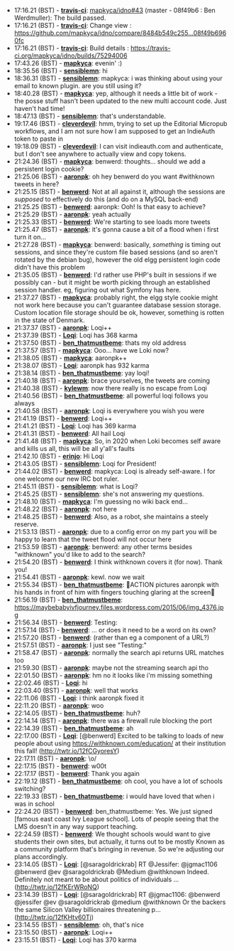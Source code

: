 * 17:16.21 (BST) - __[travis-ci](https://github.com/travis-ci)__: <a href="https://github.com/mapkyca/idno/issues/43">mapkyca/idno#43</a> (master - 08f49b6 : Ben Werdmuller): The build passed.
* 17:16.21 (BST) - __[travis-ci](https://github.com/travis-ci)__: Change view : https://github.com/mapkyca/idno/compare/8484b549c255...08f49b6960fc
* 17:16.21 (BST) - __[travis-ci](https://github.com/travis-ci)__: Build details : https://travis-ci.org/mapkyca/idno/builds/75294006
* 17:43.26 (BST) - __[mapkyca](https://github.com/mapkyca)__: evenin' :)
* 18:35.56 (BST) - __[sensiblemn](https://github.com/sensiblemn)__: hi
* 18:36.31 (BST) - __[sensiblemn](https://github.com/sensiblemn)__: mapkyca: i was thinking about using your email to known plugin. are you still using it?
* 18:40.28 (BST) - __[mapkyca](https://github.com/mapkyca)__: yep, although it needs a little bit of work - the posse stuff hasn't been updated to the new multi account code. Just haven't had time!
* 18:47.13 (BST) - __[sensiblemn](https://github.com/sensiblemn)__: that's understandable.
* 19:17.46 (BST) - __[cleverdevil](https://github.com/cleverdevil)__: hmm, trying to set up the Editorial Micropub workflows, and I am not sure how I am supposed to get an IndieAuth token to paste in
* 19:18.09 (BST) - __[cleverdevil](https://github.com/cleverdevil)__: I can visit indieauth.com and authenticate, but I don't see anywhere to actually view and copy tokens.
* 21:24.36 (BST) - __[mapkyca](https://github.com/mapkyca)__: benwerd: thoughts... should we add a persistent login cookie?
* 21:25.06 (BST) - __[aaronpk](https://github.com/aaronpk)__: oh hey benwerd do you want #withknown tweets in here?
* 21:25.15 (BST) - __[benwerd](https://github.com/benwerd)__: Not at all against it, although the sessions are _supposed_ to effectively do this (and do on a MySQL back-end)
* 21:25.25 (BST) - __[benwerd](https://github.com/benwerd)__: aaronpk: Ooh! Is that easy to achieve?
* 21:25.29 (BST) - __[aaronpk](https://github.com/aaronpk)__: yeah actually
* 21:25.33 (BST) - __[benwerd](https://github.com/benwerd)__: We're starting to see loads more tweets
* 21:25.47 (BST) - __[aaronpk](https://github.com/aaronpk)__: it's gonna cause a bit of a flood when i first turn it on...
* 21:27.28 (BST) - __[mapkyca](https://github.com/mapkyca)__: benwerd: basically, *something* is timing out sessions, and since they're custom file based sessions (and so aren't rotated by the debian bug), however the old elgg persistent login code didn't have this problem
* 21:35.05 (BST) - __[benwerd](https://github.com/benwerd)__: I'd rather use PHP's built in sessions if we possibly can - but it might be worth picking through an established session handler. eg, figuring out what Symfony has here.
* 21:37.27 (BST) - __[mapkyca](https://github.com/mapkyca)__: probably right, the elgg style cookie might not work here because you can't guarantee database session storage. Custom location file storage should be ok, however, something is rotten in the state of Denmark.
* 21:37.37 (BST) - __[aaronpk](https://github.com/aaronpk)__: Loqi++
* 21:37.39 (BST) - __[Loqi](https://github.com/Loqi)__: Loqi has 368 karma
* 21:37.50 (BST) - __[ben_thatmustbeme](https://github.com/ben_thatmustbeme)__: thats my old address
* 21:37.57 (BST) - __[mapkyca](https://github.com/mapkyca)__: Ooo... have we Loki now?
* 21:38.05 (BST) - __[mapkyca](https://github.com/mapkyca)__: aaronpk++
* 21:38.07 (BST) - __[Loqi](https://github.com/Loqi)__: aaronpk has 932 karma
* 21:38.14 (BST) - __[ben_thatmustbeme](https://github.com/ben_thatmustbeme)__: yay loqi!
* 21:40.18 (BST) - __[aaronpk](https://github.com/aaronpk)__: brace yourselves, the tweets are coming
* 21:40.38 (BST) - __[kylewm](https://github.com/kylewm)__: now there really is no escape from Loqi
* 21:40.56 (BST) - __[ben_thatmustbeme](https://github.com/ben_thatmustbeme)__: all powerful loqi follows you always
* 21:40.58 (BST) - __[aaronpk](https://github.com/aaronpk)__: Loqi is everywhere you wish you were
* 21:41.19 (BST) - __[benwerd](https://github.com/benwerd)__: Loqi++
* 21:41.21 (BST) - __[Loqi](https://github.com/Loqi)__: Loqi has 369 karma
* 21:41.31 (BST) - __[benwerd](https://github.com/benwerd)__: All hail Loqi
* 21:41.48 (BST) - __[mapkyca](https://github.com/mapkyca)__: So, in 2020 when Loki becomes self aware and kills us all, this will be all y'all's faults
* 21:42.10 (BST) - __[erinjo](https://github.com/erinjo)__: Hi Loqi
* 21:43.05 (BST) - __[sensiblemn](https://github.com/sensiblemn)__: Loqi for President!
* 21:44.02 (BST) - __[benwerd](https://github.com/benwerd)__: mapkyca: Loqi is already self-aware. I for one welcome our new IRC bot ruler.
* 21:45.11 (BST) - __[sensiblemn](https://github.com/sensiblemn)__: what is Loqi?
* 21:45.25 (BST) - __[sensiblemn](https://github.com/sensiblemn)__: she's not answering my questions.
* 21:48.10 (BST) - __[mapkyca](https://github.com/mapkyca)__: I'm guessing no wiki back end...
* 21:48.22 (BST) - __[aaronpk](https://github.com/aaronpk)__: not here
* 21:48.25 (BST) - __[benwerd](https://github.com/benwerd)__: Also, as a robot, she maintains a steely reserve.
* 21:53.13 (BST) - __[aaronpk](https://github.com/aaronpk)__: due to a config error on my part you will be happy to learn that the tweet flood will not occur here
* 21:53.59 (BST) - __[aaronpk](https://github.com/aaronpk)__: benwerd: any other terms besides "withknown" you'd like to add to the search?
* 21:54.20 (BST) - __[benwerd](https://github.com/benwerd)__: I think withknown covers it (for now). Thank you!
* 21:54.41 (BST) - __[aaronpk](https://github.com/aaronpk)__: kewl. now we wait
* 21:55.34 (BST) - __[ben_thatmustbeme](https://github.com/ben_thatmustbeme)__: ACTION pictures aaronpk with his hands in front of him with fingers touching glaring at the screen
* 21:56.19 (BST) - __[ben_thatmustbeme](https://github.com/ben_thatmustbeme)__: https://maybebabyivfjourney.files.wordpress.com/2015/06/img_4376.jpg
* 21:56.34 (BST) - __[benwerd](https://github.com/benwerd)__: Testing:
* 21:57.14 (BST) - __[benwerd](https://github.com/benwerd)__: ... or does it need to be a word on its own?
* 21:57.20 (BST) - __[benwerd](https://github.com/benwerd)__: (rather than eg a component of a URL?)
* 21:57.51 (BST) - __[aaronpk](https://github.com/aaronpk)__: I just see "Testing:"
* 21:58.47 (BST) - __[aaronpk](https://github.com/aaronpk)__: normally the search api returns URL matches too
* 21:59.30 (BST) - __[aaronpk](https://github.com/aaronpk)__: maybe not the streaming search api tho
* 22:01.50 (BST) - __[aaronpk](https://github.com/aaronpk)__: hm no it looks like i'm missing something
* 22:02.46 (BST) - __[Loqi](https://github.com/Loqi)__: hi
* 22:03.40 (BST) - __[aaronpk](https://github.com/aaronpk)__: well that works
* 22:11.06 (BST) - __[Loqi](https://github.com/Loqi)__: i think aaronpk fixed it
* 22:11.20 (BST) - __[aaronpk](https://github.com/aaronpk)__: woo
* 22:14.05 (BST) - __[ben_thatmustbeme](https://github.com/ben_thatmustbeme)__: huh?
* 22:14.14 (BST) - __[aaronpk](https://github.com/aaronpk)__: there was a firewall rule blocking the port
* 22:14.39 (BST) - __[ben_thatmustbeme](https://github.com/ben_thatmustbeme)__: ah
* 22:17.00 (BST) - __[Loqi](https://github.com/Loqi)__: [@benwerd] Excited to be talking to loads of new people about using https://withknown.com/education/ at their institution this fall! (http://twtr.io/12fCGyoresY)
* 22:17.11 (BST) - __[aaronpk](https://github.com/aaronpk)__: \o/
* 22:17.15 (BST) - __[benwerd](https://github.com/benwerd)__: w00t
* 22:17.17 (BST) - __[benwerd](https://github.com/benwerd)__: Thank you again
* 22:19.12 (BST) - __[ben_thatmustbeme](https://github.com/ben_thatmustbeme)__: oh cool, you have a lot of schools switching?
* 22:19.33 (BST) - __[ben_thatmustbeme](https://github.com/ben_thatmustbeme)__: i would have loved that when i was in school
* 22:24.20 (BST) - __[benwerd](https://github.com/benwerd)__: ben_thatmustbeme: Yes. We just signed [famous east coast Ivy League school]. Lots of people seeing that the LMS doesn't in any way support teaching.
* 22:24.59 (BST) - __[benwerd](https://github.com/benwerd)__: We thought schools would want to give students their own sites, but actually, it turns out to be mostly Known as a community platform that's bringing in revenue. So we're adjusting our plans accordingly.
* 23:14.05 (BST) - __[Loqi](https://github.com/Loqi)__: [@saragoldrickrab] RT @Jessifer: @jgmac1106 @benwerd @ev @saragoldrickrab @Medium @withknown Indeed. Definitely not meant to be about politics of individuals … (http://twtr.io/12fKErWRoNQ)
* 23:14.39 (BST) - __[Loqi](https://github.com/Loqi)__: [@saragoldrickrab] RT @jgmac1106: @benwerd @jessifer @ev @saragoldrickrab @medium @withknown Or the backers the same Silicon Valley billionaires threatening p… (http://twtr.io/12fKHtv60Tj)
* 23:14.55 (BST) - __[sensiblemn](https://github.com/sensiblemn)__: oh, that's nice
* 23:15.50 (BST) - __[aaronpk](https://github.com/aaronpk)__: Loqi++
* 23:15.51 (BST) - __[Loqi](https://github.com/Loqi)__: Loqi has 370 karma
